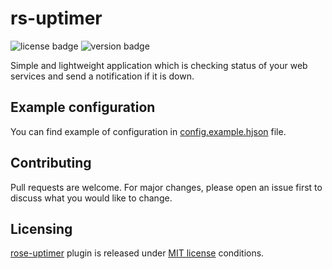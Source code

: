 # rs-uptimer
![license badge](https://img.shields.io/github/license/shitzuu/rs-uptimer)
![version badge](https://img.shields.io/badge/version-1.2.0-green)

Simple and lightweight application which is checking status of your web services and send a notification if it is down.

## Example configuration
You can find example of configuration in [config.example.hjson](./config.example.hjson) file.

## Contributing
Pull requests are welcome. For major changes, please open an issue first to discuss what you would like to change.

## Licensing
[rose-uptimer](https://github.com/shitzuu/rs-uptimer) plugin is released under [MIT license](./LICENSE) conditions.
